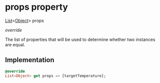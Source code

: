 


# props property








[List](https://api.dart.dev/stable/2.12.3/dart-core/List-class.html)&lt;[Object](https://api.dart.dev/stable/2.12.3/dart-core/Object-class.html)> props
  
_override_



<p>The list of properties that will be used to determine whether
two instances are equal.</p>



## Implementation

```dart
@override
List<Object> get props => [targetTemperature];
```








